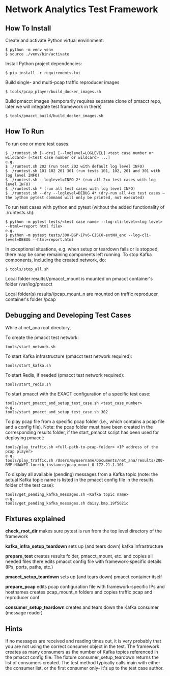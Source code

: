 # Network Analytics Test Framework

## How To Install

Create and activate Python virtual envirinment:
```shell
$ python -m venv venv
$ source ./venv/bin/activate
```

Install Python project dependencies:
```shell
$ pip install -r requirements.txt
```

Build single- and multi-pcap traffic reproducer images
```shell
$ tools/pcap_player/build_docker_images.sh
```

Build pmacct images (temporarily requires separate clone of pmacct repo, later we will integrate test framework in there)
```shell
$ tools/pmacct_build/build_docker_images.sh
```

## How To Run

To run one or more test cases:
```shell
$ ./runtest.sh [--dry] [--loglevel=LOGLEVEL] <test case number or wildcard> [<test case number or wildcard> ...]
e.g.
$ ./runtest.sh 202 (run test 202 with default log level INFO)
$ ./runtest.sh 101 102 201 301 (run tests 101, 102, 201 and 301 with log level INFO)
$ ./runtest.sh --loglevel=INFO 2* (run all 2xx test cases with log level INFO)
$ ./runtest.sh * (run all test cases with log level INFO)
$ ./runtest.sh --dry --loglevel=DEBUG 4* (dry-run all 4xx test cases – the python pytest command will only be printed, not executed)

```

To run test cases with python and pytest (without the added functionality of ./runtests.sh):
```shell
$ python -m pytest tests/<test case name> --log-cli-level=<log level> --html=<report html file>
e.g.
$ python -m pytest tests/300-BGP-IPv6-CISCO-extNH_enc --log-cli-level=DEBUG --html=report.html

```

In exceptional situations, e.g. when setup or teardown fails or is stopped, there may be some remaining components left running.
To stop Kafka components, including the created network, do:
```shell
$ tools/stop_all.sh

```

Local folder results/<test case>/pmacct_mount is mounted on pmacct container's folder /var/log/pmacct

Local folder(s) results/<test case>/pcap_mount_n are mounted on traffic reproducer container's folder /pcap


## Debugging and Developing Test Cases

While at net_ana root directory,

To create the pmacct test network:
```shell
tools/start_network.sh
```

To start Kafka infrastructure (pmacct test network required):
```shell
tools/start_kafka.sh
```

To start Redis, if needed (pmacct test network required):
```shell
tools/start_redis.sh
```

To start pmacct with the EXACT configuration of a specific test case:
```shell
tools/start_pmacct_and_setup_test_case.sh <test_case_number>
e.g.
tools/start_pmacct_and_setup_test_case.sh 302
```

To play pcap file from a specific pcap folder (i.e., which contains a pcap file and a config file).
Note: the pcap folder must have been created in the corresponding results folder, 
if the start_pmacct script has been used for deploying pmacct:
```shell
tools/play_traffic.sh <full-path-to-pcap-folder> <IP address of the pcap player>
e.g.
tools/play_traffic.sh /Users/myusername/Documents/net_ana/results/200-BMP-HUAWEI-locrib_instance/pcap_mount_0 172.21.1.101
```

To display all available (pending) messages from a Kafka topic
(note: the actual Kafka topic name is listed in the pmacct config file in the results folder of the test case):
```shell
tools/get_pending_kafka_messages.sh <Kafka topic name>
e.g.
tools/get_pending_kafka_messages.sh daisy.bmp.19f5021c
```

## Fixtures explained

**check_root_dir** makes sure pytest is run from the top level directory of the framework

**kafka_infra_setup_teardown** sets up (and tears down) kafka infrastructure

**prepare_test** creates results folder, pmacct_mount, etc. and copies all needed files there 
    edits pmacct config file with framework-specific details (IPs, ports, paths, etc.)

**pmacct_setup_teardown** sets up (and tears down) pmacct container itself

**prepare_pcap** edits pcap configuration file with framework-specific IPs and hostnames
              creates pcap_mount_n folders and copies traffic pcap and reproducer conf

**consumer_setup_teardown** creates and tears down the Kafka consumer (message reader)

## Hints

If no messages are received and reading times out, it is very probably that you are not using the correct consumer
object in the test. The framework creates as many consumers as the number of Kafka topics referenced in the pmacct
config file.
The fixture consumer_setup_teardown returns the list of consumers created. The test method typically calls main with
either the consumer list, or the first consumer only- it's up to the test case author.